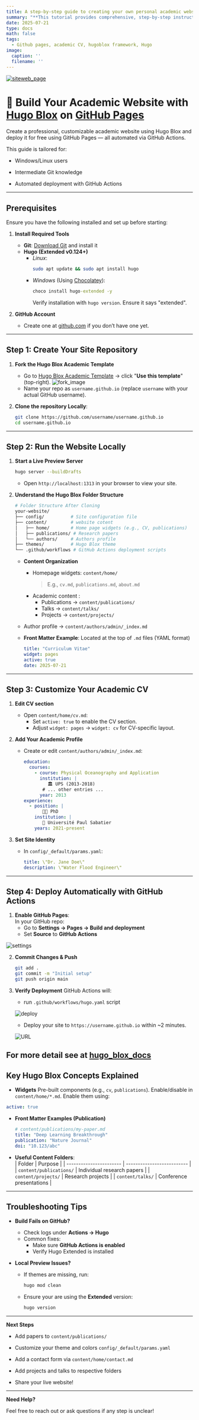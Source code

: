 ```yaml
---
title: A step-by-step guide to creating your own personal academic website without having to write any code using GitHub Pages and the Hugo framework.
summary: "**This tutorial provides comprehensive, step-by-step instructions for creating an academic website in **1 day** with Hugo Blox and deploying it with GitHub Pages**. It guides users through setting up a repository, local development and customising the content, including the CV section and site identity. It emphasises the automation of deployment using GitHub Actions, explaining how changes are built and published automatically. Key concepts such as Front Matter (metadata in Markdown files) and organising content within various folders (e.g. publications and talks) are explained alongside tips for troubleshooting common build or display issues. The tutorial uses a combination of step-by-step instructions, code examples and visual diagrams to facilitate understanding."
date: 2025-07-21
type: docs
math: false
tags:
  - Github pages, academic CV, hugoblox framework, Hugo
image:
  caption: ''
  filename: ''
---
```


[![siteweb_page](mysiteweb.png)](https://fadodo.github.io)

# 🚀 Build Your Academic Website with [Hugo Blox](https://docs.hugoblox.com/) on [GitHub Pages](https://pages.github.com/)  

Create a professional, customizable academic website using Hugo Blox and deploy it for free using GitHub Pages — all automated via GitHub Actions.

This guide is tailored for:

- Windows/Linux users

- Intermediate Git knowledge

- Automated deployment with GitHub Actions  

---

##  **Prerequisites**  
Ensure you have the following installed and set up before starting:
1. **Install Required Tools**  
   - **Git**: [Download Git](https://git-scm.com/)  and install it
   - **Hugo (Extended v0.124+)**  
     - *Linux*:  
       ```bash  
       sudo apt update && sudo apt install hugo  
       ```  
     - *Windows* (Using [Chocolatey](https://chocolatey.org/install)):  
       ```cmd  
       choco install hugo-extended -y  
       ```  
        Verify installation with `hugo version`. Ensure it says "extended".

2. **GitHub Account**  
   - Create one at [github.com](https://github.com) if you don’t have one yet.  

---


## **Step 1: Create Your Site Repository**  
1. **Fork the Hugo Blox Academic Template** 
   - Go to [Hugo Blox Academic Template](https://github.com/wowchemy/starter-hugo-academic) → click \"**Use this template**\" (top-right).
     ![fork_image](fork.png)
   - Name your repo as `username.github.io` (replace `username` with your actual GitHub username).  

2. **Clone the repository Locally**:  
   ```bash  
   git clone https://github.com/username/username.github.io  
   cd username.github.io  
   ```  

---

## **Step 2: Run the Website Locally**  
1. **Start a Live Preview Server** 
   ```bash  
   hugo server --buildDrafts  
   ```  
   - Open `http://localhost:1313` in your browser to view your site.  

2. **Understand the Hugo Blox Folder Structure**

    ```bash
    # Folder Structure After Cloning
    your-website/
    ├── config/          # Site configuration file
    ├── content/         # website cotent
    │   ├── home/        # Home page widgets (e.g., CV, publications)
    │   ├── publications/ # Research papers
    │   └── authors/     # Authors profile
    ├── themes/          # Hugo Blox theme
    └── .github/workflows # GitHub Actions deployment scripts
    ```
   - **Content Organization** 
     - Homepage widgets: `content/home/` 
        > E.g., `cv.md`, `publications.md`, `about.md`  
     - Academic content :
        - Publications  → `content/publications/`
        - Talks  → `content/talks/`
        - Projects  → `content/projects/`
    - Author profile → `content/authors/admin/_index.md`

   - **Front Matter Example**: Located at the top of `.md` files (YAML format)  
     
     ```yaml  
     title: "Curriculum Vitae"  
     widget: pages  
     active: true  
     date: 2025-07-21  
     ```  
---

## **Step 3: Customize Your Academic CV**  
1. **Edit CV section**
   - Open `content/home/cv.md`:  
     - Set `active: true` to enable the CV section.  
     - Adjust `widget: pages` → `widget: cv` for CV-specific layout.  

2. **Add Your Academic Profile** 
   - Create or edit `content/authors/admin/_index.md`:  
     ```yaml  
     education:  
       courses:  
         - course: Physical Oceanography and Application  
           institution: |
              🏛️ UPS (2013-2018)
            # ... other entries ...
           year: 2013 
     experience:  
       - position: |
            👨‍🏫 PhD  
         institution: |
            🏫 Université Paul Sabatier
         years: 2021-present  
     ```  

3. **Set Site Identity**
   - In `config/_default/params.yaml`:  
     ```yaml  
     title: \"Dr. Jane Doe\"  
     description: \"Water Flood Engineer\"  
     ```  

---

## **Step 4: Deploy Automatically with GitHub Actions**  
1. **Enable GitHub Pages**:  
In your GitHub repo: 
    - Go to **Settings → Pages → Build and deployment**
    - Set **Source** to **GitHub Actions**

![settings](settings.png)

2. **Commit Changes & Push** 
   ```bash  
   git add .  
   git commit -m "Initial setup"  
   git push origin main  
   ```  

3. **Verify Deployment**
GitHub Actions will:
   - run `.github/workflows/hugo.yaml` script

   ![deploy](deploy.png)

   - Deploy your site to `https://username.github.io` within ~2 minutes. 

   ![URL](url.png)

For more detail see at [hugo_blox_docs](https://docs.hugoblox.com/reference/deployment/#github-pages)
---

## **Key Hugo Blox Concepts Explained**  
- **Widgets** 
Pre-built components (e.g., `cv`, `publications`). Enable/disable in `content/home/*.md`.
Enable them using:
```yaml
active: true
``` 
- **Front Matter Examples (Publication)** 

  ```yaml  
  # content/publications/my-paper.md  
  title: "Deep Learning Breakthrough"  
  publication: "Nature Journal"  
  doi: "10.123/abc"  
  ```  
- **Useful Content Folders**:  
  | Folder                  | Purpose                    |
  | ----------------------- | -------------------------- |
  | `content/publications/` | Individual research papers |
  | `content/projects/`     | Research projects          |
  | `content/talks/`        | Conference presentations   |

---

## **Troubleshooting Tips**  
- **Build Fails on GitHub?**
    - Check logs under **Actions  →  Hugo**
    - Common fixes:
        - Make sure **GitHub Actions is enabled**
        - Verify Hugo Extended is installed

- **Local Preview Issues?**
    - If themes are missing, run:
        ```bash
        hugo mod clean
        ``` 
  - Ensure your are using the **Extended** version:
      ```bash
    hugo version
    ```   
---

**Next Steps**

-  Add papers to `content/publications/`

-  Customize your theme and colors `config/_default/params.yaml`

-  Add a contact form via `content/home/contact.md`

-  Add projects and talks to respective folders

- Share your live website!

---

**Need Help?**

Feel free to reach out or ask questions if any step is unclear!
